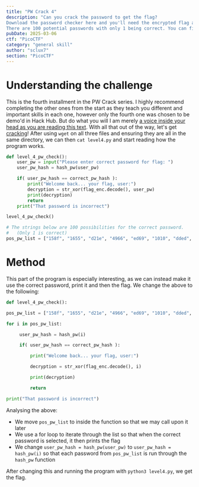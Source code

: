 ```yaml
---
title: "PW Crack 4"
description: "Can you crack the password to get the flag?
Download the password checker here and you'll need the encrypted flag and the hash in the same directory too.
There are 100 potential passwords with only 1 being correct. You can find these by examining the password checker script."
pubDate: 2025-03-06
ctf: "PicoCTF"
category: "general skill"
author: "sclux7"
section: "PicoCTF"
---
```


# Understanding the challenge
This is the fourth installment in the PW Crack series. I highly recommend completing the other ones from the start as they teach you different and important skills in each one, however only the fourth one was chosen to be demo'd in Hack Hub. But do what you will I am merely [a voice inside your head as you are reading this text](https://en.wikipedia.org/wiki/Subvocalization).
With all that out of the way, let's get [cracking](https://en.wikipedia.org/wiki/Pun)!
After using `wget` on all three files and ensuring they are all in the same directory, we can then `cat level4.py` and start reading how the program works.
```python
def level_4_pw_check():
    user_pw = input("Please enter correct password for flag: ")
    user_pw_hash = hash_pw(user_pw)

    if( user_pw_hash == correct_pw_hash ):
        print("Welcome back... your flag, user:")
        decryption = str_xor(flag_enc.decode(), user_pw)
        print(decryption)
        return
    print("That password is incorrect")                      

level_4_pw_check()

# The strings below are 100 possibilities for the correct password.
#   (Only 1 is correct)
pos_pw_list = ["158f", "1655", "d21e", "4966", "ed69", "1010", "dded", "844c", ...]
```
# Method
This part of the program is especially interesting, as we can instead make it use the correct password, print it and then the flag.
We change the above to the following:
```python
def level_4_pw_check():

pos_pw_list = ["158f", "1655", "d21e", "4966", "ed69", "1010", "dded", "844c", "40ab", "a948", "156c", "ab7f", "4a5f", >

for i in pos_pw_list:

     user_pw_hash = hash_pw(i)

     if( user_pw_hash == correct_pw_hash ):

         print("Welcome back... your flag, user:")

         decryption = str_xor(flag_enc.decode(), i)

         print(decryption)

         return

print("That password is incorrect")
```
Analysing the above:
- We move `pos_pw_list` to inside the function so that we may call upon it later
- We use a for loop to iterate through the list so that when the correct password is selected, it then prints the flag
- We change `user_pw_hash = hash_pw(user_pw)` to `user_pw_hash = hash_pw(i)` so that each password from `pos_pw_list` is run through the `hash_pw` function

After changing this and running the program with `python3 level4.py`, we get the flag.